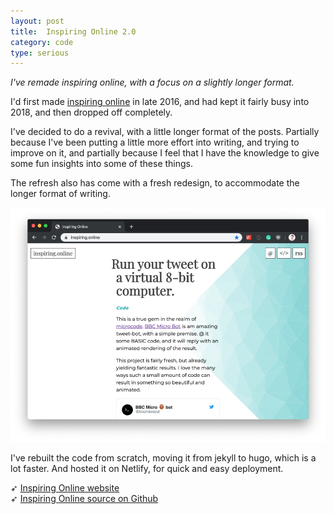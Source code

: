 ```yaml
---
layout: post
title:  Inspiring Online 2.0
category: code
type: serious
---
```


*I've remade inspiring online, with a focus on a slightly longer format.*

I'd first made [inspiring online](http://tholman.com/post/inspiring-online/) in late 2016, and had kept it fairly busy into 2018, and then dropped off completely.

I've decided to do a revival, with a little longer format of the posts. Partially because I've been putting a little more effort into writing, and trying to improve on it, and partially because I feel that I have the knowledge to give some fun insights into some of these things.

The refresh also has come with a fresh redesign, to accommodate the longer format of writing.

![The website itself](/images/inspiring-online-two.png)

I've rebuilt the code from scratch, moving it from jekyll to hugo, which is a lot faster. And hosted it on Netlify, for quick and easy deployment.

➶ [Inspiring Online website](http://inspiring.online)  
➶ [Inspiring Online source on Github](https://github.com/tholman/inspiring-online)